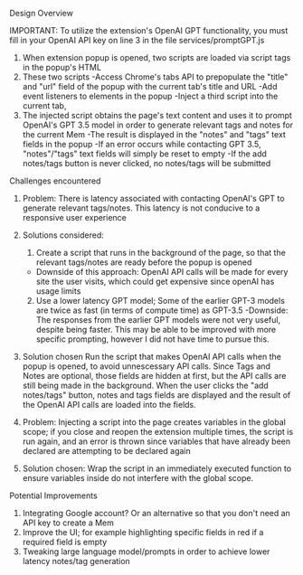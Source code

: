 Design Overview

IMPORTANT: To utilize the extension's OpenAI GPT functionality, you must fill in your OpenAI API key on line 3 in the file services/promptGPT.js

1. When extension popup is opened, two scripts are loaded via script tags in the popup's HTML
2. These two scripts
   -Access Chrome's tabs API to prepopulate the "title" and "url" field of the popup with the current tab's title and URL
   -Add event listeners to elements in the popup
   -Inject a third script into the current tab,
3. The injected script obtains the page's text content and uses it to prompt OpenAI's GPT 3.5 model in order to generate relevant tags and notes for the current Mem
   -The result is displayed in the "notes" and "tags" text fields in the popup
   -If an error occurs while contacting GPT 3.5, "notes"/"tags" text fields will simply be reset to empty
   -If the add notes/tags button is never clicked, no notes/tags will be submitted

Challenges encountered

1. Problem: There is latency associated with contacting OpenAI's GPT to generate relevant tags/notes. This latency is not conducive to a responsive user experience

1. Solutions considered:
   1. Create a script that runs in the background of the page, so that the relevant tags/notes are ready before the popup is opened
   - Downside of this approach: OpenAI API calls will be made for every site the user visits, which could get expensive since openAI has usage limits
   2. Use a lower latency GPT model; Some of the earlier GPT-3 models are twice as fast (in terms of compute time) as GPT-3.5
      -Downside: The responses from the earlier GPT models were not very useful, despite being faster. This may be able to be improved with more specific prompting, however I did not have time to pursue this.
1. Solution chosen
   Run the script that makes OpenAI API calls when the popup is opened, to avoid unnescessary API calls. Since Tags and Notes are optional, those fields are hidden at first, but the API calls are still being made in the background. When the user clicks the "add notes/tags" button, notes and tags fields are displayed and the result of the OpenAI API calls are loaded into the fields.

1. Problem: Injecting a script into the page creates variables in the global scope; if you close and reopen the extension multiple times, the script is run again, and an error is thrown since variables that have already been declared are attempting to be declared again
1. Solution chosen: Wrap the script in an immediately executed function to ensure variables inside do not interfere with the global scope.

Potential Improvements

1. Integrating Google account? Or an alternative so that you don't need an API key to create a Mem
2. Improve the UI; for example highlighting specific fields in red if a required field is empty
3. Tweaking large language model/prompts in order to achieve lower latency notes/tag generation
